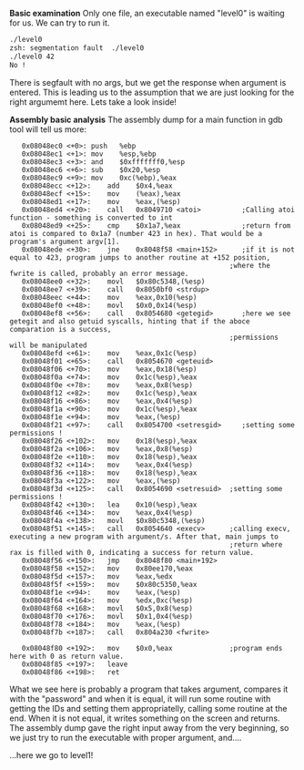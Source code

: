 **Basic examination**
Only one file, an executable named "level0" is waiting for us. We can try to run it. 

~~~sh
./level0
zsh: segmentation fault  ./level0
./level0 42
No !
~~~
There is segfault with no args, but we get the response when argument is entered. This is leading us to the assumption that we are just looking for the right argumemt here. Lets take a look inside!

**Assembly basic analysis**
The assembly dump for a main function in gdb tool will tell us more:
~~~assembly
   0x08048ec0 <+0>:	push   %ebp
   0x08048ec1 <+1>:	mov    %esp,%ebp
   0x08048ec3 <+3>:	and    $0xfffffff0,%esp
   0x08048ec6 <+6>:	sub    $0x20,%esp
   0x08048ec9 <+9>:	mov    0xc(%ebp),%eax
   0x08048ecc <+12>:	add    $0x4,%eax
   0x08048ecf <+15>:	mov    (%eax),%eax
   0x08048ed1 <+17>:	mov    %eax,(%esp)
   0x08048ed4 <+20>:	call   0x8049710 <atoi>          ;Calling atoi function - something is converted to int
   0x08048ed9 <+25>:	cmp    $0x1a7,%eax               ;return from atoi is compared to 0x1a7 (number 423 in hex). That would be a program's argument argv[1].
   0x08048ede <+30>:	jne    0x8048f58 <main+152>      ;if it is not equal to 423, program jumps to another routine at +152 position, 
                                                      ;where the fwrite is called, probably an error message.
   0x08048ee0 <+32>:	movl   $0x80c5348,(%esp)
   0x08048ee7 <+39>:	call   0x8050bf0 <strdup>
   0x08048eec <+44>:	mov    %eax,0x10(%esp)
   0x08048ef0 <+48>:	movl   $0x0,0x14(%esp)
   0x08048ef8 <+56>:	call   0x8054680 <getegid>       ;here we see getegit and also getuid syscalls, hinting that if the aboce comparation is a success,
                                                      ;permissions will be manipulated
   0x08048efd <+61>:	mov    %eax,0x1c(%esp)
   0x08048f01 <+65>:	call   0x8054670 <geteuid>
   0x08048f06 <+70>:	mov    %eax,0x18(%esp)
   0x08048f0a <+74>:	mov    0x1c(%esp),%eax
   0x08048f0e <+78>:	mov    %eax,0x8(%esp)
   0x08048f12 <+82>:	mov    0x1c(%esp),%eax
   0x08048f16 <+86>:	mov    %eax,0x4(%esp)
   0x08048f1a <+90>:	mov    0x1c(%esp),%eax
   0x08048f1e <+94>:	mov    %eax,(%esp)
   0x08048f21 <+97>:	call   0x8054700 <setresgid>     ;setting some permissions !
   0x08048f26 <+102>:	mov    0x18(%esp),%eax
   0x08048f2a <+106>:	mov    %eax,0x8(%esp)
   0x08048f2e <+110>:	mov    0x18(%esp),%eax
   0x08048f32 <+114>:	mov    %eax,0x4(%esp)
   0x08048f36 <+118>:	mov    0x18(%esp),%eax
   0x08048f3a <+122>:	mov    %eax,(%esp)
   0x08048f3d <+125>:	call   0x8054690 <setresuid>  ;setting some permissions !
   0x08048f42 <+130>:	lea    0x10(%esp),%eax
   0x08048f46 <+134>:	mov    %eax,0x4(%esp)
   0x08048f4a <+138>:	movl   $0x80c5348,(%esp)
   0x08048f51 <+145>:	call   0x8054640 <execv>      ;calling execv, executing a new program with argument/s. After that, main jumps to 
                                                      ;return where rax is filled with 0, indicating a success for return value.
   0x08048f56 <+150>:	jmp    0x8048f80 <main+192>
   0x08048f58 <+152>:	mov    0x80ee170,%eax
   0x08048f5d <+157>:	mov    %eax,%edx
   0x08048f5f <+159>:	mov    $0x80c5350,%eax
   0x08048f1e <+94>:	mov    %eax,(%esp)
   0x08048f64 <+164>:	mov    %edx,0xc(%esp)
   0x08048f68 <+168>:	movl   $0x5,0x8(%esp)
   0x08048f70 <+176>:	movl   $0x1,0x4(%esp)
   0x08048f78 <+184>:	mov    %eax,(%esp)
   0x08048f7b <+187>:	call   0x804a230 <fwrite>

   0x08048f80 <+192>:	mov    $0x0,%eax              ;program ends here with 0 as return value.
   0x08048f85 <+197>:	leave
   0x08048f86 <+198>:	ret
~~~
What we see here is probably a program that takes argument, compares it with the "password" and when it is equal, it will run some routine with getting the IDs and setting them appropriatelly, calling some routine at the end. When it is not equal, it writes something on the screen and returns. 
The assembly dump gave the right input away from the very beginning, so we just try to run the executable with proper argument, and....

...here we go to level1!
